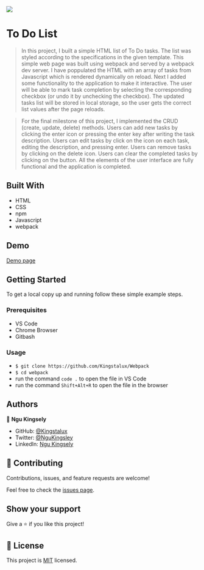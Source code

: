 
![](https://img.shields.io/badge/Microverse-blueviolet)

# To Do List

>In this project, I built a simple HTML list of To Do tasks. The list was styled according to the specifications in the given template. This simple web page was built using webpack and served by a webpack dev server. I have poppulated the HTML with an array of tasks from Javascript which is rendered dynamically on reload. Next I added some functionality to the application to make it interactive. The user will be able to mark task completion by selecting the corresponding checkbox (or undo it by unchecking the checkbox). The updated tasks list will be stored in local storage, so the user gets the correct list values after the page reloads.

>For the final milestone of this project, I implemented the CRUD (create, update, delete) methods. Users can add new tasks by clicking the enter icon or pressing the enter key after writing the task description.
Users can edit tasks by click on the icon on each task, editing the description, and pressing enter.
Users can remove tasks by clicking on the delete icon.
Users can clear the completed tasks by clicking on the button.  All the elements of the user interface are fully functional and the application is completed.

## Built With

- HTML
- CSS
- npm
- Javascript
- webpack

## Demo

[Demo page](http://localhost:8080/)

## Getting Started

To get a local copy up and running follow these simple example steps.

### Prerequisites

- VS Code
- Chrome Browser
- Gitbash


### Usage
- `$ git clone https://github.com/Kingstalux/Webpack`
- `$ cd webpack`
- run the command `code .` to open the file in VS Code
- run the command `Shift+Alt+R` to open the file in the browser


## Authors

👤 **Ngu Kingsely**

- GitHub: [@Kingstalux](https://github.com/Kingstalux)
- Twitter: [@NguKingsley](https://twitter.com/NguKingsley)
- LinkedIn: [Ngu Kingsely](https://www.linkedin.com/in/ngu-kingsely-junior-cho-974b60136/)



## 🤝 Contributing

Contributions, issues, and feature requests are welcome!

Feel free to check the [issues page](https://github.com/Kingstalux/Webpack/issues).

## Show your support

Give a ⭐️ if you like this project!


## 📝 License

This project is [MIT](./MIT.md) licensed.